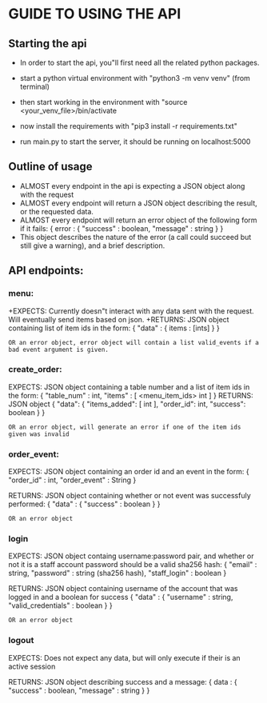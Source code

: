 # GUIDE TO USING THE API

## Starting the api

- In order to start the api, you"ll first need all the related python packages.

- start a python virtual environment with "python3 -m venv venv" (from terminal)

- then start working in the environment with "source <your_venv_file>/bin/activate

- now install the requirements with "pip3 install -r requirements.txt"

- run main.py to start the server, it should be running on localhost:5000

## Outline of usage
- ALMOST every endpoint in the api is expecting a JSON object along with the request
- ALMOST every endpoint will return a JSON object describing the result, or the requested data.
- ALMOST every endpoint will return an error object of the following form if it fails:
	{
		error : {
			"success" : boolean,
			"message" : string
		}
	} 
- This object describes the nature of the error (a call could succeed but still give a warning), and a brief description.

## API endpoints:

### menu:
+EXPECTS: Currently doesn"t interact with any data sent with the request. Will eventually send items
	based on json.
+RETURNS: JSON object containing list of item ids in the form:
	{
		"data" : {
			items : [ints]
		}
	}

	OR an error object, error object will contain a list valid_events if a bad event argument is given.

### create_order:
EXPECTS: JSON object containing a table number and a list of item ids in the form:
	{
		"table_num" : int,
		"items" : [
			<menu_item_ids> int
		]
	}
RETURNS: JSON object 
	{
  		"data": {
    		"items_added": [
      			int
   			], 
    		"order_id": int, 
    		"success": boolean
  		}
	}
 
	OR an error object, will generate an error if one of the item ids given was invalid

### order_event:
EXPECTS: JSON object containing an order id and an event in the form:
	{
		"order_id" : int,
		"order_event" : String
	}

RETURNS: JSON object containing whether or not event was successfuly performed:
	{
		"data" : {
			"success" : boolean
		}
	}

	OR an error object

### login
EXPECTS: JSON object containg username:password pair, and whether or not it is a staff account password 
should be a valid sha256 hash:
	{
		"email" : string,
		"password" : string (sha256 hash),
		"staff_login" : boolean
	}

RETURNS: JSON object containing username of the account that was logged in and a boolean for success 
	{
		"data" : {
			"username" : string,
			"valid_credentials" : boolean
		}
	}

	OR an error object

### logout
EXPECTS: Does not expect any data, but will only execute if their is an active session

RETURNS: JSON object describing success and a message:
	{
		data : {
			"success" : boolean,
			"message" : string
		}
	}
	
